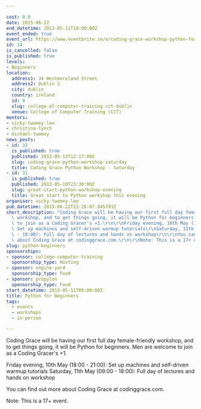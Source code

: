 ```yaml
---

cost: 0.0
date: 2015-06-22
end_datetime: 2013-05-11T18:00:00Z
event_ended: true
event_url: https://www.eventbrite.ie/e/coding-grace-workshop-python-for-beginners-tickets-6325436551
id: 14
is_cancelled: false
is_published: true
levels:
- Beginners
location:
  address1: 34 Westmoreland Street
  address2: Dublin 2
  city: dublin
  country: ireland
  id: 8
  slug: college-of-computer-training-cct-dublin
  venue: College of Computer Training (CCT)
mentors:
- vicky-twomey-lee
- christina-lynch
- michael-twomey
news_posts:
- id: 32
  is_published: true
  published: 2013-05-13T12:17:00Z
  slug: coding-grace-python-workshop-saturday
  title: Coding Grace Python Workshop - Saturday
- id: 31
  is_published: true
  published: 2013-05-10T23:30:00Z
  slug: great-start-python-workshop-evening
  title: Great start to Python workshop this evening
organiser: vicky-twomey-lee
pub_datetime: 2015-06-22T22:26:07.845793Z
short_description: "Coding Grace will be having our first full day female-friendly\
  \ workshop, and to get things going, it will be Python for beginners. Men are welcome\
  \ to join as a Coding Gracer's +1.\r\n\r\nFriday evening, 10th May (18:00 - 21:00):\
  \ Set up machines and self-driven warmup tutorials\r\nSaturday, 11th May (09:00\
  \ - 18:00): Full day of lectures and hands on workshop\r\n\r\nYou can find out more\
  \ about Coding Grace at codinggrace.com.\r\n\r\nNote: This is a 17+ event."
slug: python-beginners
sponsorships:
- sponsor: college-computer-training
  sponsorship_type: Hosting
- sponsor: engine-yard
  sponsorship_type: Food
- sponsor: propylon
  sponsorship_type: Food
start_datetime: 2013-05-11T09:00:00Z
title: Python for Beginners
tags:
  - events
  - workshops
  - in-person

---
```


Coding Grace will be having our first full day female-friendly workshop, and to get things going, it will be Python for beginners. Men are welcome to join as a Coding Gracer's +1.

Friday evening, 10th May (18:00 - 21:00): Set up machines and self-driven warmup tutorials
Saturday, 11th May (09:00 - 18:00): Full day of lectures and hands on workshop

You can find out more about Coding Grace at codinggrace.com.

Note: This is a 17+ event.